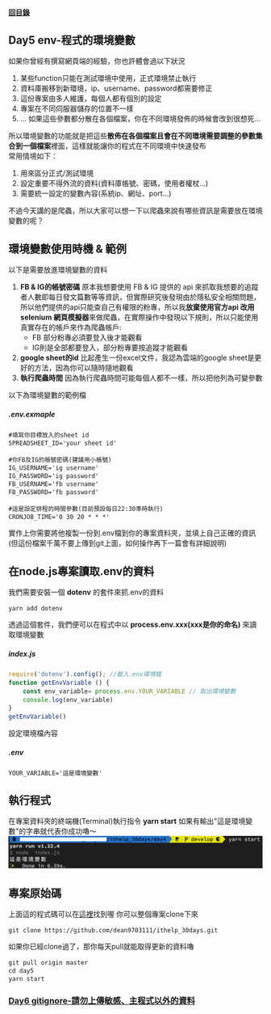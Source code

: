 #### [回目錄](../README.md)
## Day5 env-程式的環境變數

如果你曾經有撰寫網頁端的經驗，你也許體會過以下狀況
1. 某些function只能在測試環境中使用，正式環境禁止執行
2. 資料庫搬移到新環境，ip、username、password都需要修正
3. 這份專案由多人維護，每個人都有個別的設定
4. 專案在不同伺服器儲存的位置不一樣
5. ...
如果這些參數都分散在各個檔案，你在不同環境發佈的時候會改到很想死...

所以環境變數的功能就是把這些**散佈在各個檔案且會在不同環境需要調整的參數集合到一個檔案**裡面，這樣就能讓你的程式在不同環境中快速發布   
常用情境如下：
1. 用來區分正式/測試環境
2. 設定重要不得外流的資料(資料庫帳號、密碼，使用者權杖...)
3. 需要統一設定的變數內容(系統ip、網址、port...)

不過今天講的是爬蟲，所以大家可以想一下以爬蟲來說有哪些資訊是需要放在環境變數的呢？  

環境變數使用時機 & 範例
----

以下是需要放進環境變數的資料  
1. **FB & IG的帳號密碼**
原本我想要使用 FB & IG 提供的 api 來抓取我想要的追蹤者人數即每日發文篇數等等資訊，但實際研究後發現由於隱私安全相關問題，所以他們提供的api只能查自己有權限的粉專，所以我**放棄使用官方api 改用 selenium 網頁模擬器**來做爬蟲，在實際操作中發現以下規則，所以只能使用真實存在的帳戶來作為爬蟲帳戶:
    + FB 部分粉專必須要登入後才能觀看
    + IG則是全部都要登入，部分粉專要按追蹤才能觀看    
2. **google sheet的id**
比起產生一份excel文件，我認為雲端的google sheet是更好的方法，因為你可以隨時隨地觀看
3. **執行爬蟲時間**
因為執行爬蟲時間可能每個人都不一樣，所以把他列為可變參數

以下為環境變數的範例檔
##### .env.exmaple
```
#填寫你目標放入的sheet id
SPREADSHEET_ID='your sheet id'

#你FB及IG的帳號密碼(建議用小帳號)
IG_USERNAME='ig username'
IG_PASSWORD='ig password'
FB_USERNAME='fb username'
FB_PASSWORD='fb password'

#這是設定排程的時間參數(目前預設每日22:30準時執行)
CRONJOB_TIME='0 30 20 * * *'
```
實作上你需要將他複製一份到.env檔到你的專案資料夾，並填上自己正確的資訊(但這份檔案千萬不要上傳到git上面，如何操作再下一篇會有詳細說明)

在node.js專案讀取.env的資料
----
我們需要安裝一個 **dotenv** 的套件來抓.env的資料
```
yarn add dotenv
```
透過這個套件，我們便可以在程式中以 **process.env.xxx(xxx是你的命名)** 來讀取環境變數
##### index.js
```js
require('dotenv').config(); //載入.env環境檔
function getEnvVariable () {
    const env_variable= process.env.YOUR_VARIABLE // 取出環境變數
    console.log(env_variable)
}
getEnvVariable()
```
設定環境檔內容
##### .env
```
YOUR_VARIABLE='這是環境變數'
```
執行程式
----
在專案資料夾的終端機(Terminal)執行指令 **yarn start** 如果有輸出"這是環境變數"的字串就代表你成功嚕～
![image](./article_img/terminal.png)  

專案原始碼
----
上面這的程式碼可以在[這裡](https://github.com/dean9703111/ithelp_30days/day5)找到喔
你可以整個專案clone下來  
```
git clone https://github.com/dean9703111/ithelp_30days.git
```
如果你已經clone過了，那你每天pull就能取得更新的資料嚕  
```
git pull origin master
cd day5
yarn start
```
### [Day6 gitignore-請勿上傳敏感、主程式以外的資料](/day6/README.md)